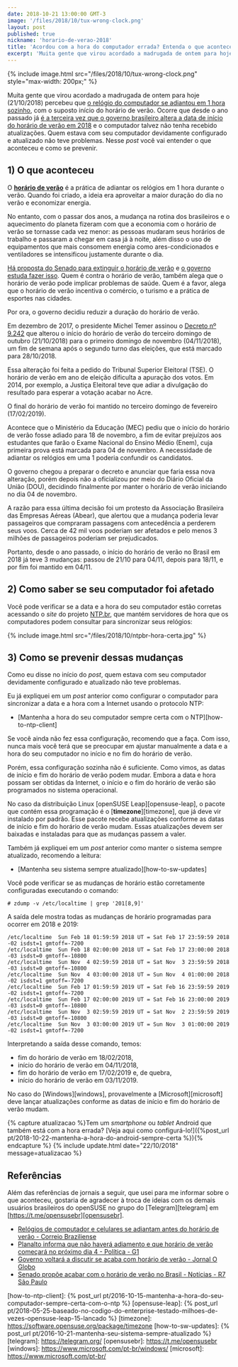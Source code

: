 ```yaml
---
date: 2018-10-21 13:00:00 GMT-3
image: '/files/2018/10/tux-wrong-clock.png'
layout: post
published: true
nickname: 'horario-de-verao-2018'
title: 'Acordou com a hora do computador errada? Entenda o que aconteceu'
excerpt: 'Muita gente que virou acordado a madrugada de ontem para hoje percebeu que o relógio do computador se adiantou em 1 hora sozinho. Quem estava com seu computador devidamente configurado e atualizado não teve problemas. Nesse post você vai entender o que aconteceu e como se prevenir.'
---
```


{% include image.html src="/files/2018/10/tux-wrong-clock.png" style="max-width: 200px;" %}

Muita gente que virou acordado a madrugada de ontem para hoje (21/10/2018) percebeu que [o relógio do computador se adiantou em 1 hora sozinho][cb], com o suposto início do horário de verão. Ocorre que desde o ano passado já [é a terceira vez que o governo brasileiro altera a data de início do horário de verão em 2018][g1] e o computador talvez não tenha recebido atualizações. Quem estava com seu computador devidamente configurado e atualizado não teve problemas. Nesse *post* você vai entender o que aconteceu e como se prevenir.

## 1) O que aconteceu

O [**horário de verão**][horario-de-verao] é a prática de adiantar os relógios em 1 hora durante o verão. Quando foi criado, a ideia era aproveitar a maior duração do dia no verão e economizar energia.

No entanto, com o passar dos anos, a mudança na rotina dos brasileiros e o aquecimento do planeta fizeram com que a economia com o horário de verão se tornasse cada vez menor: as pessoas mudaram seus horários de trabalho e passaram a chegar em casa já à noite, além disso o uso de equipamentos que mais consomem energia como ares-condicionados e ventiladores se intensificou justamente durante o dia.

[Há proposta do Senado para extinguir o horário de verão][r7] e [o governo estuda fazer isso][oglobo]. Quem é contra o horário de verão, também alega que o horário de verão pode implicar problemas de saúde. Quem é a favor, alega que o horário de verão incentiva o comércio, o turismo e a prática de esportes nas cidades.

Por ora, o governo decidiu reduzir a duração do horário de verão.

Em dezembro de 2017, o presidente Michel Temer assinou o [Decreto nº 9.242][decreto] que alterou o início do horário de verão do terceiro domingo de outubro (21/10/2018) para o primeiro domingo de novembro (04/11/2018), um fim de semana após o segundo turno das eleições, que está marcado para 28/10/2018.

Essa alteração foi feita a pedido do Tribunal Superior Eleitoral (TSE). O horário de verão em ano de eleição dificulta a apuração dos votos. Em 2014, por exemplo, a Justiça Eleitoral teve que adiar a divulgação do resultado para esperar a votação acabar no Acre.

O final do horário de verão foi mantido no terceiro domingo de fevereiro (17/02/2019).

Acontece que o Ministério da Educação (MEC) pediu que o início do horário de verão fosse adiado para 18 de novembro, a fim de evitar prejuízos aos estudantes que farão o Exame Nacional do Ensino Médio (Enem), cuja primeira prova está marcada para 04 de novembro. A necessidade de adiantar os relógios em uma 1 poderia confundir os candidatos.

O governo chegou a preparar o decreto e anunciar que faria essa nova alteração, porém depois não a oficializou por meio do Diário Oficial da União (DOU), decidindo finalmente por manter o horário de verão iniciando no dia 04 de novembro.

A razão para essa última decisão foi um protesto da Associação Brasileira das Empresas Aéreas (Abear), que alertou que a mudança poderia levar passageiros que compraram passagens com antecedência a perderem seus voos. Cerca de 42 mil voos poderiam ser afetados e pelo menos 3 milhões de passageiros poderiam ser prejudicados.

Portanto, desde o ano passado, o início do horário de verão no Brasil em 2018 já teve 3 mudanças: passou de 21/10 para 04/11, depois para 18/11, e por fim foi mantido em 04/11.

## 2) Como saber se seu computador foi afetado

Você pode verificar se a data e a hora do seu computador estão corretas acessando o *site* do projeto [NTP.br][ntpbr], que mantém servidores de hora que os computadores podem consultar para sincronizar seus relógios:

{% include image.html src="/files/2018/10/ntpbr-hora-certa.jpg" %}

## 3) Como se prevenir dessas mudanças

Como eu disse no início do *post*, quem estava com seu computador devidamente configurado e atualizado não teve problemas.

Eu já expliquei em um *post* anterior como configurar o computador para sincronizar a data e a hora com a Internet usando o protocolo NTP:

- [Mantenha a hora do seu computador sempre certa com o NTP][how-to-ntp-client]

Se você ainda não fez essa configuração, recomendo que a faça. Com isso, nunca mais você terá que se preocupar em ajustar manualmente a data e a hora do seu computador no início e no fim do horário de verão.

Porém, essa configuração sozinha não é suficiente. Como vimos, as datas de início e fim do horário de verão podem mudar. Embora a data e hora possam ser obtidas da Internet, o início e o fim do horário de verão são programados no sistema operacional.

No caso da distribuição Linux [openSUSE Leap][opensuse-leap], o pacote que contém essa programação é o [**timezone**][timezone], que já deve vir instalado por padrão. Esse pacote recebe atualizações conforme as datas de início e fim do horário de verão mudam. Essas atualizações devem ser baixadas e instaladas para que as mudanças passem a valer.

Também já expliquei em um *post* anterior como manter o sistema sempre atualizado, recomendo a leitura:

- [Mantenha seu sistema sempre atualizado][how-to-sw-updates]

Você pode verificar se as mudanças de horário estão corretamente configuradas executando o comando:

```
# zdump -v /etc/localtime | grep '201[8,9]'
```

A saída dele mostra todas as mudanças de horário programadas para ocorrer em 2018 e 2019:

```
/etc/localtime  Sun Feb 18 01:59:59 2018 UT = Sat Feb 17 23:59:59 2018 -02 isdst=1 gmtoff=-7200
/etc/localtime  Sun Feb 18 02:00:00 2018 UT = Sat Feb 17 23:00:00 2018 -03 isdst=0 gmtoff=-10800
/etc/localtime  Sun Nov  4 02:59:59 2018 UT = Sat Nov  3 23:59:59 2018 -03 isdst=0 gmtoff=-10800
/etc/localtime  Sun Nov  4 03:00:00 2018 UT = Sun Nov  4 01:00:00 2018 -02 isdst=1 gmtoff=-7200
/etc/localtime  Sun Feb 17 01:59:59 2019 UT = Sat Feb 16 23:59:59 2019 -02 isdst=1 gmtoff=-7200
/etc/localtime  Sun Feb 17 02:00:00 2019 UT = Sat Feb 16 23:00:00 2019 -03 isdst=0 gmtoff=-10800
/etc/localtime  Sun Nov  3 02:59:59 2019 UT = Sat Nov  2 23:59:59 2019 -03 isdst=0 gmtoff=-10800
/etc/localtime  Sun Nov  3 03:00:00 2019 UT = Sun Nov  3 01:00:00 2019 -02 isdst=1 gmtoff=-7200
```

Interpretando a saída desse comando, temos:

- fim do horário de verão em 18/02/2018,
- início do horário de verão em 04/11/2018,
- fim do horário de verão em 17/02/2019 e, de quebra,
- início do horário de verão em 03/11/2019.

No caso do [Windows][windows], provavelmente a [Microsoft][microsoft] deve lançar atualizações conforme as datas de início e fim do horário de verão mudam.


{% capture atualizacao %}Tem um *smartphone* ou *tablet* Android que também está com a hora errada? [Veja aqui como configurá-lo!]({%post_url pt/2018-10-22-mantenha-a-hora-do-android-sempre-certa %}){% endcapture %}
{% include update.html date="22/10/2018" message=atualizacao %}

## Referências

Além das referências de jornais a seguir, que usei para me informar sobre o que aconteceu, gostaria de agradecer à troca de ideias com os demais usuários brasileiros do openSUSE no grupo do [Telegram][telegram] em [https://t.me/opensusebr][opensusebr].

- [Relógios de computador e celulares se adiantam antes do horário de verão - Correio Braziliense][cb]
- [Planalto informa que não haverá adiamento e que horário de verão começará no próximo dia 4 - Política - G1][g1]
- [Governo voltará a discutir se acaba com horário de verão - Jornal O Globo][oglobo]
- [Senado propõe acabar com o horário de verão no Brasil - Notícias - R7 São Paulo][r7]

[cb]:                   https://www.correiobraziliense.com.br/app/noticia/brasil/2018/10/21/interna-brasil,714001/relogio-de-celulares-adianta-uma-hora-de-novo-e-a-segunda-vez-na-sema.shtml
[g1]:                   https://g1.globo.com/politica/noticia/2018/10/15/planalto-informa-que-nao-havera-adiamento-e-que-horario-de-verao-comecara-no-proximo-dia-4.ghtml
[horario-de-verao]:     https://pt.wikipedia.org/wiki/Hor%C3%A1rio_de_ver%C3%A3o
[oglobo]:               https://oglobo.globo.com/economia/governo-voltara-discutir-se-acaba-com-horario-de-verao-22397585
[decreto]:              http://www.planalto.gov.br/ccivil_03/_Ato2015-2018/2017/Decreto/D9242.htm
[r7]:                   https://noticias.r7.com/sao-paulo/senado-propoe-acabar-com-o-horario-de-verao-no-brasil-20092018
[ntpbr]:                http://ntp.br/
[how-to-ntp-client]:    {% post_url pt/2016-10-15-mantenha-a-hora-do-seu-computador-sempre-certa-com-o-ntp %}
[opensuse-leap]:        {% post_url pt/2018-05-25-baseado-no-codigo-do-enterprise-testado-milhoes-de-vezes-opensuse-leap-15-lancado %}
[timezone]:             https://software.opensuse.org/package/timezone
[how-to-sw-updates]:    {% post_url pt/2016-10-21-mantenha-seu-sistema-sempre-atualizado %}
[telegram]:             https://telegram.org/
[opensusebr]:           https://t.me/opensusebr
[windows]:              https://www.microsoft.com/pt-br/windows/
[microsoft]:            https://www.microsoft.com/pt-br/
